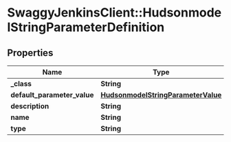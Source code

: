 # SwaggyJenkinsClient::HudsonmodelStringParameterDefinition

## Properties
Name | Type | Description | Notes
------------ | ------------- | ------------- | -------------
**_class** | **String** |  | [optional] 
**default_parameter_value** | [**HudsonmodelStringParameterValue**](HudsonmodelStringParameterValue.md) |  | [optional] 
**description** | **String** |  | [optional] 
**name** | **String** |  | [optional] 
**type** | **String** |  | [optional] 



